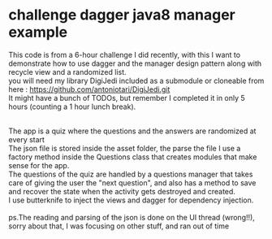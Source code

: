 # challenge dagger java8 manager example
This code is from a 6-hour challenge I did recently, with this I want to demonstrate how to use dagger and the manager design pattern along with recycle view and a randomized list.<br>
you will need my library DigiJedi included as a submodule or cloneable from here : https://github.com/antoniotari/DigiJedi.git <br>
It might have a bunch of TODOs, but remember I completed it in only 5 hours (counting a 1 hour lunch break).<br><br>

The app is a quiz where the questions and the answers are randomized at every start<br>
The json file is stored inside the asset folder, the parse the file I use a factory method inside the Questions class that creates modules that make sense for the app. <br>
The questions of the quiz are handled by a questions manager that takes care of giving the user the "next question", and also has a method to save and recover the state when the activity gets destroyed and created.<br>
I use butterknife to inject the views and dagger for dependency injection.<br><br>
ps.The reading and parsing of the json is done on the UI thread (wrong!!), sorry about that, I was focusing on other stuff, and ran out of time
